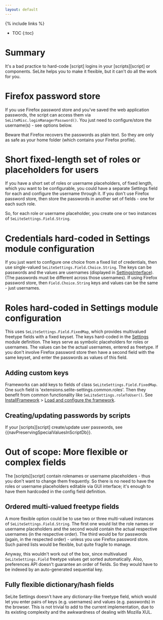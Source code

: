 ```yaml
---
layout: default
---
```

{% include links %}
* TOC
{:toc}

# Summary #
It's a bad practice to hard-code [script] logins in your [scripts][script] or components. SeLite helps you to make it flexible, but it can't do all the work for you.

# Firefox password store #
If you use Firefox password store and you've saved the web application passwords, the script can access them via `SeLiteMisc.loginManagerPassword()`. You just need to configure/store the username(s) - see options below.

Beware that Firefox recovers the passwords as plain text. So they are only as safe as your home folder (which contains your Firefox profile).

# Short fixed-length set of roles or placeholders for users #
If you have a short set of roles or username placeholders, of fixed length, which you want to be configurable, you could have a separate Settings field for each and configure the username through it. If you don't use Firefox password store, then store the passwords in another set of fields - one for each such role.

So, for each role or username placeholder, you create one or two instances of `SeLiteSettings.Field.String`.

# Credentials hard-coded in Settings module configuration #
If you just want to configure one choice from a fixed list of credentials, then use single-valued `SeLiteSettings.Field.Choice.String`. The keys can be passwords and the values are usernames (displayed in [SettingsInterface](SettingsInterface)). (The passwords must be different across those usernames). If using Firefox password store, then `Field.Choice.String` keys and values can be the same - just usernames.

# Roles hard-coded in Settings module configuration #
This uses `SeLiteSettings.Field.FixedMap`, which provides multivalued freetype fields with a fixed keyset. The keys hard-coded in the [Settings](Settings) module definition. The keys serve as symbolic placeholders for roles or usernames. The values can be the actual usernames, entered as freetype. If you don't involve Firefox password store then have a second field with the same keyset, and enter the passwords as values of this field.

## Adding custom keys ##
Frameworks can add keys to fields of class `SeLiteSettings.Field.FixedMap`. One such field is 'extensions.selite-settings.common.roles'. Then they benefit from common functionality like `SeLiteSettings.roleToUser()`. See [InstallFramework](InstallFramework) > [Load and configure the framework](InstallFramework#load-and-configure-the-framework).

## Creating/updating passwords by scripts

If your [scripts][script] create/update user passwords, see {{navPreservingSpecialValuesInScriptDb}}.

# Out of scope: More flexible or complex fields #
The [scripts][script] contain rolenames or username placeholders - thus you don't want to change them frequently. So there is no need to have the roles or username placeholders editable via GUI interface; it's enough to have them hardcoded in the config field definition.

## Ordered multi-valued freetype fields ##
A more flexible option could be to use two or three multi-valued instances of `SeLiteSettings.Field.String`. The first one would list the role names or username placeholders and the second would contain the actual respective usernames (in the respective order). The third would be for passwords (again, in the respected order) - unless you use Firefox password store. Such paired lists would be flexible, but quite fragile to manage.

Anyway, this wouldn't work out of the box, since multivalued `SeLiteSettings.Field` freetype values get sorted automatically. Also, preferences API doesn't guarantee an order of fields. So they would have to be indexed by an auto-generated sequential key.

## Fully flexible dictionary/hash fields ##
SeLite Settings doesn't have any dictionary-like freetype field, which would let you enter pairs of keys (e.g. usernames) and values (e.g. passwords) in the browser. This is not trivial to add to the current implementation, due to its existing complexity and the awkwardness of dealing with Mozilla XUL.